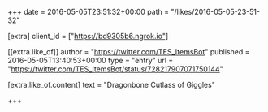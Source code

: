 +++
date = 2016-05-05T23:51:32+00:00
path = "/likes/2016-05-05-23-51-32"

[extra]
client_id = ["https://bd9305b6.ngrok.io"]

[[extra.like_of]]
author = "https://twitter.com/TES_ItemsBot"
published = 2016-05-05T13:40:53+00:00
type = "entry"
url = "https://twitter.com/TES_ItemsBot/status/728217907071750144"

[extra.like_of.content]
text = "Dragonbone Cutlass of Giggles"

+++

